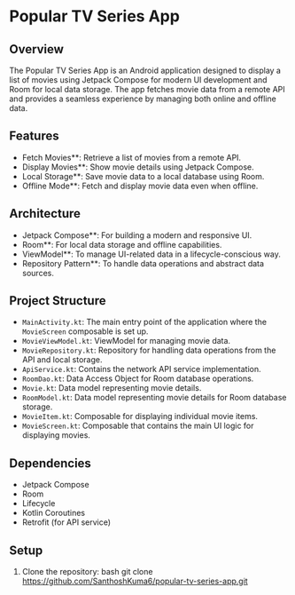 # Popular TV Series App

## Overview

The Popular TV Series App is an Android application designed to display a list of movies using Jetpack Compose for modern UI development and Room for local data storage. 
The app fetches movie data from a remote API and provides a seamless experience by managing both online and offline data.

## Features

- Fetch Movies**: Retrieve a list of movies from a remote API.
- Display Movies**: Show movie details using Jetpack Compose.
- Local Storage**: Save movie data to a local database using Room.
- Offline Mode**: Fetch and display movie data even when offline.

## Architecture

- Jetpack Compose**: For building a modern and responsive UI.
- Room**: For local data storage and offline capabilities.
- ViewModel**: To manage UI-related data in a lifecycle-conscious way.
- Repository Pattern**: To handle data operations and abstract data sources.

## Project Structure

- `MainActivity.kt`: The main entry point of the application where the `MovieScreen` composable is set up.
- `MovieViewModel.kt`: ViewModel for managing movie data.
- `MovieRepository.kt`: Repository for handling data operations from the API and local storage.
- `ApiService.kt`: Contains the network API service implementation.
- `RoomDao.kt`: Data Access Object for Room database operations.
- `Movie.kt`: Data model representing movie details.
- `RoomModel.kt`: Data model representing movie details for Room database storage.
- `MovieItem.kt`: Composable for displaying individual movie items.
- `MovieScreen.kt`: Composable that contains the main UI logic for displaying movies.

## Dependencies

- Jetpack Compose
- Room
- Lifecycle
- Kotlin Coroutines
- Retrofit (for API service)

## Setup

1. Clone the repository: bash
   git clone https://github.com/SanthoshKuma6/popular-tv-series-app.git

